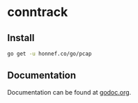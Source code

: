 # conntrack

## Install

```sh
go get -u honnef.co/go/pcap
```

## Documentation

Documentation can be found at
[godoc.org](http://godoc.org/honnef.co/go/pcap).
